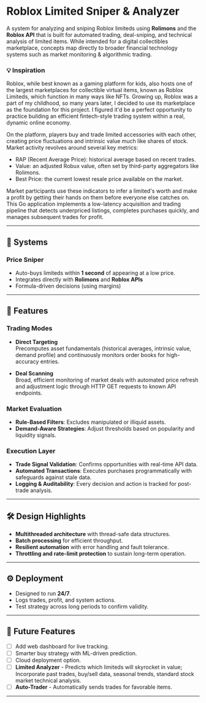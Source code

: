 # Roblox Limited Sniper & Analyzer

A system for analyzing and sniping Roblox limiteds using **Rolimons** and the **Roblox API** that is built for automated trading, deal-sniping, and technical analysis of limited items. While intended for a digital collectibles marketplace, concepts map directly to broader financial technology systems such as market monitoring & algorithmic trading.

### 💡 Inspiration ###
Roblox, while best known as a gaming platform for kids, also hosts one of the largest marketplaces for collectible virtual items, known as Roblox Limiteds, which function in many ways like NFTs. Growing up, Roblox was a part of my childhood, so many years later, I decided to use its marketplace as the foundation for this project. I figured it'd be a perfect opportunity to practice building an efficient fintech-style trading system within a real, dynamic online economy.

On the platform, players buy and trade limited accessories with each other, creating price fluctuations and intrinsic value much like shares of stock. Market activity revolves around several key metrics:
- RAP (Recent Average Price): historical average based on recent trades.
- Value: an adjusted Robux value, often set by third-party aggregators like Rolimons.
- Best Price: the current lowest resale price available on the market.

Market participants use these indicators to infer a limited's worth and make a profit by getting their hands on them before everyone else catches on. This Go application implements a low-latency acquisition and trading pipeline that detects underpriced listings, completes purchases quickly, and manages subsequent trades for profit.

---

## 📌 Systems

### Price Sniper
- Auto-buys limiteds within **1 second** of appearing at a low price.  
- Integrates directly with **Rolimons** and **Roblox APIs**
- Formula-driven decisions (using margins)

---

## 🚀 Features

### Trading Modes
- **Direct Targeting**  
  Precomputes asset fundamentals (historical averages, intrinsic value, demand profile) and continuously monitors order books for high-accuracy entries.  

- **Deal Scanning**  
  Broad, efficient monitoring of market deals with automated price refresh and adjustment logic through HTTP GET requests to known API endpoints.

### Market Evaluation
- **Rule-Based Filters**: Excludes manipulated or illiquid assets.  
- **Demand-Aware Strategies**: Adjust thresholds based on popularity and liquidity signals.

### Execution Layer
- **Trade Signal Validation**: Confirms opportunities with real-time API data.  
- **Automated Transactions**: Executes purchases programmatically with safeguards against stale data.  
- **Logging & Auditability**: Every decision and action is tracked for post-trade analysis.

---

## 🛠️ Design Highlights
- **Multithreaded architecture** with thread-safe data structures.  
- **Batch processing** for efficient throughput.  
- **Resilient automation** with error handling and fault tolerance.  
- **Throttling and rate-limit protection** to sustain long-term operation.

---

## ⚙️ Deployment

- Designed to run **24/7**.  
- Logs trades, profit, and system actions.
- Test strategy across long periods to confirm validity.  

---

## 🚧 Future Features
- [ ] Add web dashboard for live tracking.  
- [ ] Smarter buy strategy with ML-driven prediction.  
- [ ] Cloud deployment option.
- [ ] **Limited Analyzer** - Predicts which limiteds will skyrocket in value; Incorporate past trades, buy/sell data, seasonal trends, standard stock market technical analysis.
- [ ] **Auto-Trader** - Automatically sends trades for favorable items.

---

#
